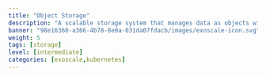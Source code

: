 ```yaml
---
title: "Object Storage"
description: "A scalable storage system that manages data as objects with metadata, perfect for unstructured data like media and backups."
banner: "98e16360-a366-4b78-8e0a-031da07fdacb/images/exoscale-icon.svg"
weight: 5
tags: [storage]
level: [intermediate]
categories: [exoscale,kubernetes]
---
```

